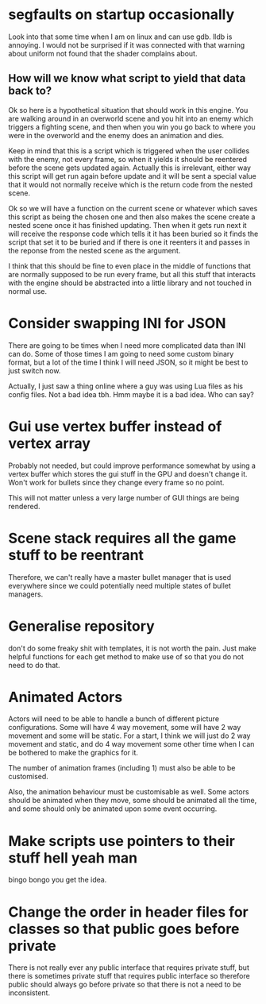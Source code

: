 # segfaults on startup occasionally
Look into that some time when I am on linux and can use gdb. lldb is annoying. I would not be surprised if it was
connected with that warning about uniform not found that the shader complains about.

## How will we know what script to yield that data back to?
Ok so here is a hypothetical situation that should work in this engine. You are walking around in an overworld scene
and you hit into an enemy which triggers a fighting scene, and then when you win you go back to where you were in the
overworld and the enemy does an animation and dies.

Keep in mind that this is a script which is triggered when the user collides with the enemy, not every frame, so when
it yields it should be reentered before the scene gets updated again. Actually this is irrelevant, either way this
script will get run again before update and it will be sent a special value that it would not normally receive which is
the return code from the nested scene.

Ok so we will have a function on the current scene or whatever which saves this script as being the chosen one and then
also makes the scene create a nested scene once it has finished updating. Then when it gets run next it will receive the
response code which tells it it has been buried so it finds the script that set it to be buried and if there is one it
reenters it and passes in the reponse from the nested scene as the argument.

I think that this should be fine to even place in the middle of functions that are normally supposed to be run every
frame, but all this stuff that interacts with the engine should be abstracted into a little library and not touched in
normal use.

# Consider swapping INI for JSON
There are going to be times when I need more complicated data than INI can do. Some of those times I am going to need
some custom binary format, but a lot of the time I think I will need JSON, so it might be best to just switch now.

Actually, I just saw a thing online where a guy was using Lua files as his config files. Not a bad idea tbh.
Hmm maybe it is a bad idea. Who can say?


# Gui use vertex buffer instead of vertex array
Probably not needed, but could improve performance somewhat by using a vertex buffer which stores the gui stuff in the
GPU and doesn't change it. Won't work for bullets since they change every frame so no point.

This will not matter unless a very large number of GUI things are being rendered.

# Scene stack requires all the game stuff to be reentrant
Therefore, we can't really have a master bullet manager that is used everywhere since we could potentially need multiple
states of bullet managers.

# Generalise repository
don't do some freaky shit with templates, it is not worth the pain. Just make helpful functions for each get method to
make use of so that you do not need to do that.

# Animated Actors
Actors will need to be able to handle a bunch of different picture configurations. Some will have 4 way movement, some
will have 2 way movement and some will be static. For a start, I think we will just do 2 way movement and static, and
do 4 way movement some other time when I can be bothered to make the graphics for it.

The number of animation frames (including 1) must also be able to be customised.

Also, the animation behaviour must be customisable as well. Some actors should be animated when they move, some should
be animated all the time, and some should only be animated upon some event occurring.

# Make scripts use pointers to their stuff hell yeah man
bingo bongo you get the idea.

# Change the order in header files for classes so that public goes before private
There is not really ever any public interface that requires private stuff, but there is sometimes private stuff that
requires public interface so therefore public should always go before private so that there is not a need to be
inconsistent.
